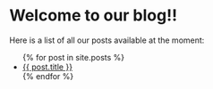 # Welcome to our blog!!

Here is a list of all our posts available at the moment:
<ul>
  {% for post in site.posts %}
    <li>
      <a href="/github-pages-with-jekyll{{ post.url }}">{{ post.title }}</a>
      <a {{ post.description }}</a>
</li>
  {% endfor %}
</ul>
